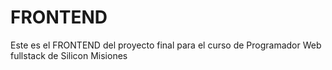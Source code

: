 # FRONTEND

Este es el FRONTEND del proyecto final para el curso de Programador Web fullstack de Silicon Misiones
